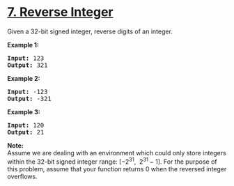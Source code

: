 <h1 class="title__20p2"><a href="/problems/reverse-integer/">7. Reverse Integer</a></h1>

<div><p>Given a 32-bit signed integer, reverse digits of an integer.</p>

<p><strong>Example 1:</strong></p>

<pre><strong>Input:</strong> 123
<strong>Output:</strong> 321
</pre>

<p><strong>Example 2:</strong></p>

<pre><strong>Input:</strong> -123
<strong>Output:</strong> -321
</pre>

<p><strong>Example 3:</strong></p>

<pre><strong>Input:</strong> 120
<strong>Output:</strong> 21
</pre>

<p><strong>Note:</strong><br>
Assume we are dealing with an environment which could only store integers within the 32-bit signed integer range: [−2<sup>31</sup>,&nbsp; 2<sup>31&nbsp;</sup>− 1]. For the purpose of this problem, assume that your function returns 0 when the reversed integer overflows.</p>
</div>
